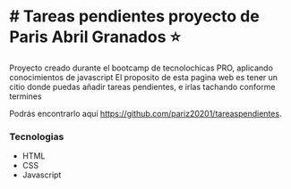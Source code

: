 # # Tareas pendientes proyecto de Paris Abril Granados ⭐ 


Proyecto creado durante el bootcamp de tecnolochicas PRO, aplicando conocimientos de javascript
El proposito de esta pagina web es tener un citio donde puedas añadir tareas pendientes, e irlas tachando conforme termines

Podrás encontrarlo aquí https://github.com/pariz20201/tareaspendientes.

### Tecnologias
* HTML
* CSS
* Javascript



